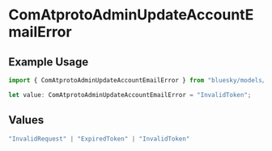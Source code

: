 # ComAtprotoAdminUpdateAccountEmailError

## Example Usage

```typescript
import { ComAtprotoAdminUpdateAccountEmailError } from "bluesky/models/errors";

let value: ComAtprotoAdminUpdateAccountEmailError = "InvalidToken";
```

## Values

```typescript
"InvalidRequest" | "ExpiredToken" | "InvalidToken"
```